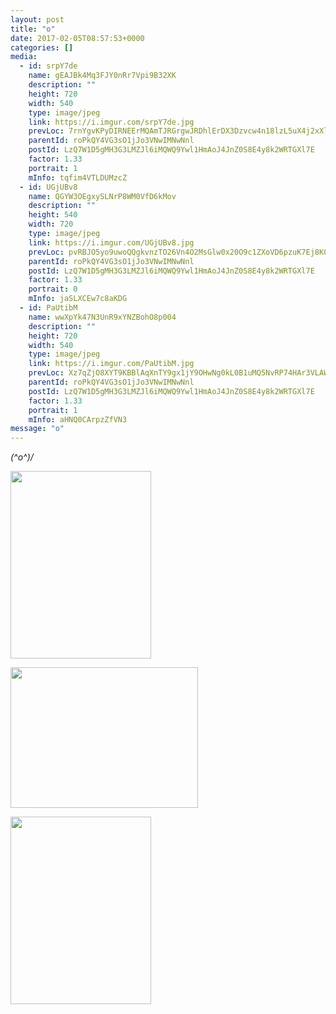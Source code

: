 ```yaml
---
layout: post
title: "o" 
date: 2017-02-05T08:57:53+0000 
categories: [] 
media:
  - id: srpY7de
    name: gEAJBk4Mq3FJY0nRr7Vpi9B32XK
    description: ""   
    height: 720
    width: 540
    type: image/jpeg
    link: https://i.imgur.com/srpY7de.jpg
    prevLoc: 7rnYgvKPyDIRNEErMQAmTJRGrgwJRDhlErDX3Dzvcw4n18lzL5uX4j2xXlXnIREAGqyY1VuZO4KXAvJph4lZ1MWyEWh1MOwV7qmZhDoBGXnDl9uq3g1Jg2GwskXAWyx9NJCAJZq69275HvMDo65JqGcX88O1VWJDiLKmyL65QosVQQqwj7mzURlZQPP4vrHw9GJLkYjNskwv4AmNDlCA5zEBGygZIqxRE6PPNPfR3omjXZoDtzWp4m3K0pfjZok8K9oQIA6
    parentId: roPkQY4VG3sO1jJo3VNwIMNwNnl
    postId: LzQ7W1D5gMH3G3LMZJl6iMQWQ9Ywl1HmAoJ4JnZ0S8E4y8k2WRTGXl7E
    factor: 1.33
    portrait: 1
    mInfo: tqfim4VTLDUMzcZ
  - id: UGjUBv8
    name: QGYW3OEgxySLNrP8WM0VfD6kMov
    description: ""   
    height: 540
    width: 720
    type: image/jpeg
    link: https://i.imgur.com/UGjUBv8.jpg
    prevLoc: pvRBJO5yo9uwoQQgkvnzTO26Vn4O2MsGlw0x20O9c1ZXoVD6pzuK7Ej8K0KDczkpvkDgGAcKRy8BZEO1ikwvZy62mWFD4LLzL43gCwo403jLJpHr6XQkXgB3HEXkPXyx8rcxMYW0Zr4VsnQ2OjnJDphoZPxrjQk3FmkrEmOp4zI7NNO50Q4BH9gEZllKVMfJBDLyxp5rc1LYgxopw2sA7v1v96wDcNArlmE9MEskOY2nvPpOUnLx6Z3ZK4i9BD0Zm5KBU9G
    parentId: roPkQY4VG3sO1jJo3VNwIMNwNnl
    postId: LzQ7W1D5gMH3G3LMZJl6iMQWQ9Ywl1HmAoJ4JnZ0S8E4y8k2WRTGXl7E
    factor: 1.33
    portrait: 0
    mInfo: jaSLXCEw7c8aKDG
  - id: PaUtibM
    name: wwXpYk47N3UnR9xYNZBohO8p004
    description: ""   
    height: 720
    width: 540
    type: image/jpeg
    link: https://i.imgur.com/PaUtibM.jpg
    prevLoc: Xz7qZjO8XYT9KBBlAqXnTY9gx1jY9OHwNg0kL0B1uMQ5NvRP74HAr3VLAWAvILn2mlOQzyIRo7A4P193U3M0nKlxkgf5J5mW25PzsvyAOl01xlcY99zYY8RJto510B36NGcR6jLrpyW7svg233gA5JfjP6BwP18xhYW2zYRqEmFNPPDJXlz2FgYMWzz3KDTNyjOqlWJ2FJ0AZjgzjxSmyZEOxxm3cyxr8E5g0JcrPE6Gl7L4sJ8AxxEZ80CzLKYnlWywIop
    parentId: roPkQY4VG3sO1jJo3VNwIMNwNnl
    postId: LzQ7W1D5gMH3G3LMZJl6iMQWQ9Ywl1HmAoJ4JnZ0S8E4y8k2WRTGXl7E
    factor: 1.33
    portrait: 1
    mInfo: aHNQ0CArpzZfVN3
message: "o"
---
```


*\(^o^)/*


[//]: #media:  
<a href="https://i.imgur.com/srpY7de.jpg"><img src="https://i.imgur.com/srpY7de.jpg" height="300" width="225" /></a> 
  

<a href="https://i.imgur.com/UGjUBv8.jpg"><img src="https://i.imgur.com/UGjUBv8.jpg" height="225" width="300" /></a> 
  

<a href="https://i.imgur.com/PaUtibM.jpg"><img src="https://i.imgur.com/PaUtibM.jpg" height="300" width="225" /></a> 
 
